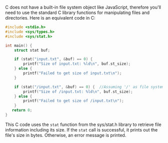 C does not have a built-in file system object like JavaScript, therefore you'll need to use the standard C library functions for manipulating files and directories. Here is an equivalent code in C:

```c
#include <stdio.h> 
#include <sys/types.h>  
#include <sys/stat.h> 

int main() {
    struct stat buf;

    if (stat("input.txt", &buf) == 0) {
        printf("Size of input.txt: %ld\n", buf.st_size);
    } else {
        printf("Failed to get size of input.txt\n");
    }

    if (stat("/input.txt", &buf) == 0) {  //Assuming '/' as file system root, this might not be the case for all systems. Adjust according to your system.
        printf("Size of /input.txt: %ld\n", buf.st_size);
    } else {
        printf("Failed to get size of /input.txt\n");
    }
   return 0;
}
```

This C code uses the `stat` function from the sys/stat.h library to retrieve file information including its size. If the `stat` call is successful, it prints out the file's size in bytes. Otherwise, an error message is printed.
